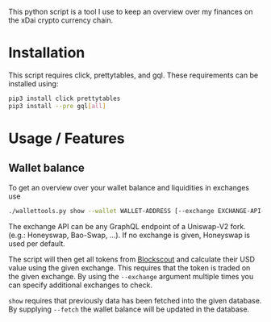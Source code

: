 This python script is a tool I use to keep an overview over my finances on the xDai crypto currency chain.

# Installation

This script requires click, prettytables, and gql.
These requirements can be installed using:

```bash
pip3 install click prettytables
pip3 install --pre gql[all]
```

# Usage / Features

## Wallet balance

To get an overview over your wallet balance and liquidities in exchanges use

```bash
./wallettools.py show --wallet WALLET-ADDRESS [--exchange EXCHANGE-API-URL] [--db SQLite-FILE ] [--fetch]
```

The exchange API can be any GraphQL endpoint of a Uniswap-V2 fork. (e.g.: Honeyswap, Bao-Swap, ...).
If no exchange is given, Honeyswap is used per default.

The script will then get all tokens from [Blockscout](https://blockscout.com/xdai/mainnet) and calculate their USD value using the given exchange.
This requires that the token is traded on the given exchange.
By using the `--exchange` argument multiple times you can specify additional exchanges to check.

`show` requires that previously data has been fetched into the given database.
By supplying `--fetch` the wallet balance will be updated in the database.